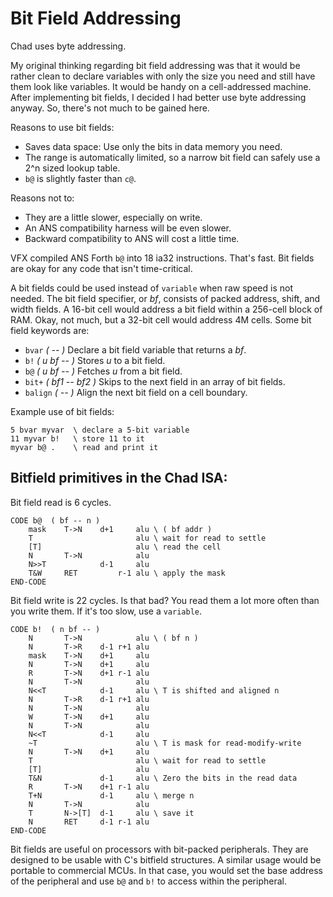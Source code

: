 # Bit Field Addressing

Chad uses byte addressing.

My original thinking regarding bit field addressing was that it would be rather
clean to declare variables with only the size you need and still have them look
like variables. It would be handy on a cell-addressed machine.
After implementing bit fields, I decided I had better use byte addressing anyway.
So, there's not much to be gained here.

Reasons to use bit fields:

- Saves data space: Use only the bits in data memory you need. 
- The range is automatically limited, so a narrow bit field can safely use a 2^n sized lookup table.
- `b@` is slightly faster than `c@`.

Reasons not to: 

- They are a little slower, especially on write.
- An ANS compatibility harness will be even slower.
- Backward compatibility to ANS will cost a little time.

VFX compiled ANS Forth `b@` into 18 ia32 instructions. That's fast.
Bit fields are okay for any code that isn't time-critical.

A bit fields could be used instead of `variable` when raw speed is not needed.
The bit field specifier, or *bf*, consists of packed address, shift, and width fields.
A 16-bit cell would address a bit field within a 256-cell block of RAM.
Okay, not much, but a 32-bit cell would address 4M cells.
Some bit field keywords are:

- `bvar` *( <name> -- )* Declare a bit field variable that returns a *bf*. 
- `b!` *( u bf -- )* Stores *u* to a bit field.
- `b@` *( u bf -- )* Fetches *u* from a bit field.
- `bit+` *( bf1 -- bf2 )* Skips to the next field in an array of bit fields.
- `balign` *( -- )* Align the next bit field on a cell boundary.

Example use of bit fields:

```forth
5 bvar myvar  \ declare a 5-bit variable
11 myvar b!   \ store 11 to it
myvar b@ .    \ read and print it
```

## Bitfield primitives in the Chad ISA:

Bit field read is 6 cycles.

```
CODE b@  ( bf -- n )
    mask    T->N    d+1     alu \ ( bf addr )
    T                       alu \ wait for read to settle
    [T]                     alu \ read the cell
    N       T->N            alu
    N>>T            d-1     alu
    T&W     RET         r-1 alu \ apply the mask
END-CODE
```

Bit field write is 22 cycles. Is that bad?
You read them a lot more often than you write them.
If it's too slow, use a `variable`.
    
```
CODE b!  ( n bf -- )
    N       T->N            alu \ ( bf n )
    N       T->R    d-1 r+1 alu
    mask    T->N    d+1     alu
    N       T->N    d+1     alu
    R       T->N    d+1 r-1 alu
    N       T->N            alu
    N<<T            d-1     alu \ T is shifted and aligned n
    N       T->R    d-1 r+1 alu
    N       T->N            alu
    W       T->N    d+1     alu
    N       T->N            alu
    N<<T            d-1     alu
    ~T                      alu \ T is mask for read-modify-write
    N       T->N    d+1     alu
    T                       alu \ wait for read to settle
    [T]                     alu
    T&N             d-1     alu \ Zero the bits in the read data
    R       T->N    d+1 r-1 alu
    T+N             d-1     alu \ merge n
    N       T->N            alu
    T       N->[T]  d-1     alu \ save it
    N       RET     d-1 r-1 alu
END-CODE
```

Bit fields are useful on processors with bit-packed peripherals.
They are designed to be usable with C's bitfield structures.
A similar usage would be portable to commercial MCUs.
In that case, you would set the base address of the peripheral
and use `b@` and `b!` to access within the peripheral.

